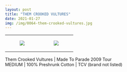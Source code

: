 ```yaml
---
layout: post
title: "THEM CROOKED VULTURES"
date: 2021-01-27
img: /img/0064-them-crooked-vultures.jpg
---
```




<table style="width:100%;"><tr><td style="vertical-align:top;">
      <figure class="tmblr-full" data-orig-height="2048" data-orig-width="1365" data-orig-src="https://concertshirts.netlify.app/shirts/0064/0064-01.jpg"><img src="https://64.media.tumblr.com/3eca546e509e150f21d1f9d04df0589e/310cf05587a05839-3d/s540x810/21cbf22bef90aa39086ab31544d4d250a4b71ad0.jpg" data-orig-height="2048" data-orig-width="1365" data-orig-src="https://concertshirts.netlify.app/shirts/0064/0064-01.jpg"/></figure></td>
    <td style="vertical-align:top;">
      <figure class="tmblr-full" data-orig-height="2048" data-orig-width="1365" data-orig-src="https://concertshirts.netlify.app/shirts/0064/0064-02.jpg"><img src="https://64.media.tumblr.com/e8f5b9ed5adf2c28dd4d8ea250445c4b/310cf05587a05839-ee/s540x810/52dc459a8c5c2f595ec2cc2cf10ec24ef461c3d2.jpg" data-orig-height="2048" data-orig-width="1365" data-orig-src="https://concertshirts.netlify.app/shirts/0064/0064-02.jpg"/></figure></td>
  </tr></table><p>
  Them Crooked Vultures | Made To Parade 2009 Tour<br/>MEDIUM | 100% Preshrunk Cotton | TCV (brand not listed)
</p>

